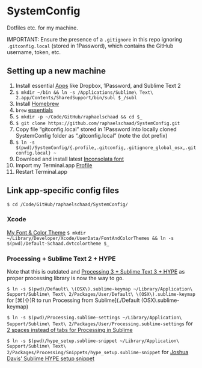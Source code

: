 # SystemConfig

Dotfiles etc. for my machine.

IMPORTANT: Ensure the presence of a `.gitignore` in this repo ignoring `.gitconfig.local` (stored in 1Password), which contains the GitHub username, token, etc.

## Setting up a new machine
1. Install essential [Apps](./apps.md) like Dropbox, 1Password, and Sublime Text 2
2. `$ mkdir ~/bin && ln -s /Applications/Sublime\ Text\ 2.app/Contents/SharedSupport/bin/subl $_/subl`
3. Install [Homebrew](http://brew.sh)
4. `brew` [essentials](./brew.md)
5. `$ mkdir -p ~/Code/GitHub/raphaelschaad && cd $_`
6. `$ git clone https://github.com/raphaelschaad/SystemConfig.git`
7. Copy file “gitconfig.local” stored in 1Password into locally cloned SystemConfig folder as “.gitconfig.local” (note the dot prefix)
8. `$ ln -s $(pwd)/SystemConfig/{.profile,.gitconfig,.gitignore_global_osx,.gitconfig.local} ~`
9. Download and install latest [Inconsolata font](http://www.levien.com/type/myfonts/inconsolata.html)
10. Import my Terminal.app [Profile](./Novel-Schaad.terminal)
11. Restart Terminal.app

## Link app-specific config files
`$ cd /Code/GitHub/raphaelschaad/SystemConfig/`

### Xcode
[My Font & Color Theme](./Default-Schaad.dvtcolortheme)
`$ mkdir ~/Library/Developer/Xcode/UserData/FontAndColorThemes && ln -s $(pwd)/Default-Schaad.dvtcolortheme $_`

### Processing + Sublime Text 2 + HYPE
Note that this is outdated and [Processing 3 + Sublime Text 3 + HYPE](https://vimeo.com/174246472) as proper processing library is now the way to go.

`$ ln -s $(pwd)/Default\ \(OSX\).sublime-keymap ~/Library/Application\ Support/Sublime\ Text\ 2/Packages/User/Default\ \(OSX\).sublime-keymap` for [⌘(⇧)R to run Processing from Sublime](./Default (OSX).sublime-keymap)

`$ ln -s $(pwd)/Processing.sublime-settings ~/Library/Application\ Support/Sublime\ Text\ 2/Packages/User/Processing.sublime-settings` for [2 spaces instead of tabs for Processing in Sublime](./Processing.sublime-settings)

`$ ln -s $(pwd)/hype_setup.sublime-snippet ~/Library/Application\ Support/Sublime\ Text\ 2/Packages/Processing/Snippets/hype_setup.sublime-snippet` for [Joshua Davis' Sublime HYPE setup snippet](./hype_setup.sublime-snippet)
